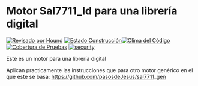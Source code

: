 # Motor Sal7711_ld para una librería digital


[![Revisado por Hound](https://img.shields.io/badge/Reviewed_by-Hound-8E64B0.svg)](https://houndci.com) [![Estado Construcción](https://gitlab.com/pasosdeJesus/sal7711_ld/badges/main/pipeline.svg)](https://gitlab.com/pasosdeJesus/sal7711_ld/-/pipelines)[![Clima del Código](https://codeclimate.com/github/pasosdeJesus/sal7711_ld/badges/gpa.svg)](https://codeclimate.com/github/pasosdeJesus/sal7711_ld) [![Cobertura de Pruebas](https://codeclimate.com/github/pasosdeJesus/sal7711_ld/badges/coverage.svg)](https://codeclimate.com/github/pasosdeJesus/sal7711_ld) [![security](https://hakiri.io/github/pasosdeJesus/sal7711_ld/master.svg)](https://hakiri.io/github/pasosdeJesus/sal7711_ld/master)

Este es un motor para una librería digital

Aplican practicamente las instrucciones que para otro motor genérico en el que
este se basa:
	https://github.com/pasosdeJesus/sal7711_gen

